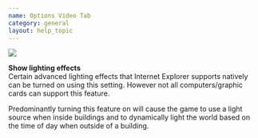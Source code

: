 ```yaml
---
name: Options Video Tab
category: general
layout: help_topic
---
```

[![](https://lohcdn.com/images/t_optionsvideo.jpg)](https://lohcdn.com/images/optionsvideo.jpg)

**Show lighting effects**  
Certain advanced lighting effects that Internet Explorer supports natively can be turned on using this setting. However not all computers/graphic cards can support this feature.

Predominantly turning this feature on will cause the game to use a light source when inside buildings and to dynamically light the world based on the time of day when outside of a building.